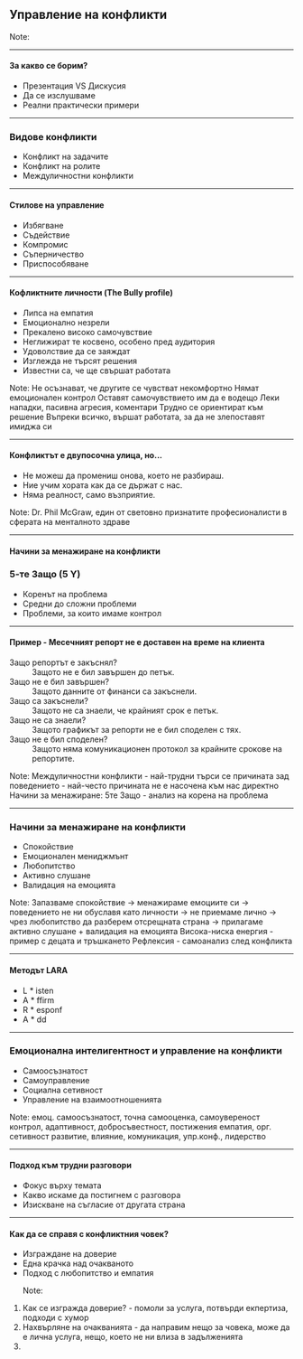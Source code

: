 ## <!-- .element: class="main-title" --> Управление на конфликти 

Note: 

---

#### За какво се борим?
* <!-- .element: class="fragment" --> Презентация VS Дискусия
* <!-- .element: class="fragment" --> Да се изслушваме
* <!-- .element: class="fragment" --> Реални практически примери

---

### Видове конфликти

* <!-- .element: class="fragment" --> Конфликт на задачите
* <!-- .element: class="fragment" --> Конфликт на ролите
* <!-- .element: class="fragment" --> Междуличностни конфликти

----

#### Стилове на управление

* <!-- .element: class="fragment" --> Избягване
* <!-- .element: class="fragment" --> Съдействие
* <!-- .element: class="fragment" --> Компромис
* <!-- .element: class="fragment" --> Съперничество
* <!-- .element: class="fragment" --> Приспособяване
  
----

#### Кофликтните личности (The Bully profile)

* <!-- .element: class="fragment" --> Липса на емпатия
* <!-- .element: class="fragment" --> Емоционално незрели
* <!-- .element: class="fragment" --> Прекалено високо самочувствие
* <!-- .element: class="fragment" --> Неглижират те косвено, особено пред аудитория
* <!-- .element: class="fragment" --> Удоволствие да се заяждат
* <!-- .element: class="fragment" --> Изглежда не търсят решения
* <!-- .element: class="fragment" --> Известни са, че ще свършат работата


Note:
Не осъзнават, че другите се чувстват некомфортно
Нямат емоционален контрол
Оставят самочувствието им да е водещо
Леки нападки, пасивна агресия, коментари
Трудно се ориентират към решение
Въпреки всичко, вършат работата, за да не злепоставят имиджа си

---

#### Конфликтът е двупосочна улица, но...
* <!-- .element: class="fragment" --> Не можеш да промениш онова, което не разбираш.
* <!-- .element: class="fragment" --> Ние учим хората как да се държат с нас.
* <!-- .element: class="fragment" --> Няма реалност, само възприятие.

Note:
Dr. Phil McGraw, един от световно признатите професионалисти в сферата на менталното здраве

---

#### Начини за менажиране на конфликти
### 5-те Защо (5 Y)

* <!-- .element: class="fragment" --> Коренът на проблема
* <!-- .element: class="fragment" --> Средни до сложни проблеми
* <!-- .element: class="fragment" --> Проблеми, за които имаме контрол

---

#### Пример - Месечният репорт не е доставен на време на клиента
<dl>
    <dt class="fragment">Защо репортът е закъснял?</dt>
    <dd class="fragment">Защото не е бил завършен до петък.</dd>
    <dt class="fragment">Защо не е бил завършен?</dt>
    <dd class="fragment">Защото данните от финанси са закъснели.</dd>
    <dt class="fragment">Защо са закъснели?</dt>
    <dd class="fragment">Защото не са знаели, че крайният срок е петък.</dd>
    <dt class="fragment">Защо не са знаели?</dt>
    <dd class="fragment">Защото графикът за репорти не е бил споделен с тях.</dd>
    <dt class="fragment">Защо не е бил споделен?</dt>
    <dd class="fragment">Защото няма комуникационен протокол за крайните срокове на репортите.</dd>
</dl>

Note:
Междуличностни конфликти - най-трудни
търси се причината зад поведението - най-често причината не е насочена към нас директно
Начини за менажиране: 5те Защо - анализ на корена на проблема 


---

### Начини за менажиране на конфликти
  * <!-- .element: class="fragment" --> Спокойствие
  * <!-- .element: class="fragment" --> Емоционален мениджмънт
  * <!-- .element: class="fragment" --> Любопитство
  * <!-- .element: class="fragment" --> Активно слушане
  * <!-- .element: class="fragment" --> Валидация на емоцията


Note:
Запазваме спокойствие -> менажираме емоциите си -> поведението не ни обуславя като личности -> не приемаме лично -> чрез любопитство да разберем отсрещната страна -> прилагаме активно слушане + валидация на емоцията
Висока-ниска енергия - пример с децата и тръшкането
Рефлексия - самоанализ след конфликта

----

#### Методът LARA
* <!-- .element: class="fragment" --> L * <!-- .element: class="fragment" --> isten
* <!-- .element: class="fragment" --> A * <!-- .element: class="fragment" --> ffirm
* <!-- .element: class="fragment" --> R * <!-- .element: class="fragment" --> esponf
* <!-- .element: class="fragment" --> A * <!-- .element: class="fragment" --> dd

---

### Емоционална интелигентност и управление на конфликти
  * <!-- .element: class="fragment" --> Самоосъзнатост
  * <!-- .element: class="fragment" --> Самоуправление
  * <!-- .element: class="fragment" --> Социална сетивност
  * <!-- .element: class="fragment" --> Управление на взаимоотношенията


Note:
емоц. самоосъзнатост, точна самооценка, самоувереност
контрол, адаптивност, добросъвестност, постижения
емпатия, орг. сетивност
развитие, влияние, комуникация, упр.конф., лидерство

----

#### Подход към трудни разговори
* <!-- .element: class="fragment" --> Фокус върху темата
* <!-- .element: class="fragment" --> Какво искаме да постигнем с разговора
* <!-- .element: class="fragment" --> Изискване на съгласие от другата страна

----

#### Как да се справя с конфликтния човек?
* <!-- .element: class="fragment" --> Изграждане на доверие
* <!-- .element: class="fragment" --> Една крачка над очакваното
* <!-- .element: class="fragment" --> Подход с любопитство и емпатия

   Note:
1. Как се изгражда доверие? - помоли за услуга, потвърди екпертиза, подходи с хумор
2. Нахвърляне на очакванията - да направим нещо за човека, може да е лична услуга, нещо, което не ни влиза в задълженията
3. 
